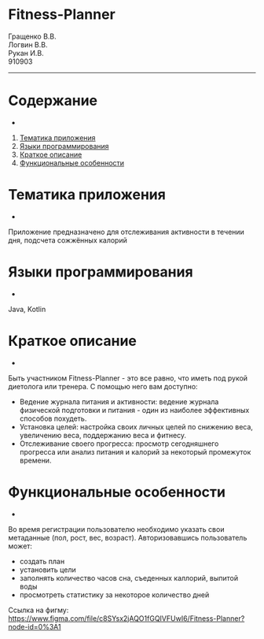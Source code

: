 # Fitness-Planner
Гращенко В.В. <br>
Логвин В.В. <br>
Рукан И.В. <br>
910903

---
# Содержание
-
1. [Тематика приложения](#Тематика-приложения)
2. [Языки программирования](#Языки-программирования)
3. [Краткое описание](#Краткое-описание)
4. [Функциональные особенности](#Функциональные-особенности)
# Тематика приложения
-
Приложение предназначено для отслеживания активности в течении дня, подсчета сожжённых калорий 
# Языки программирования
-
Java, Kotlin
# Краткое описание
-
Быть участником Fitness-Planner - это все равно, что иметь под рукой диетолога или тренера. С помощью него вам доступно:

+ Ведение журнала питания и активности: ведение журнала физической подготовки и питания - один из наиболее эффективных способов похудеть.
+ Установка целей: настройка своих личных целей по снижению веса, увеличению веса, поддержанию веса и фитнесу.
+ Отслеживание своего прогресса: просмотр сегодняшнего прогресса или анализ питания и калорий за некоторый промежуток времени.

# Функциональные особенности
-
Во время регистрации пользователю необходимо указать свои метаданные (пол, рост, вес, возраст).
Авторизовавшись пользователь может:
- создать план
- установить цели
- заполнять количество часов сна, съеденных каллорий, выпитой воды
- просмотреть статистику за некоторое количество дней

Ссылка на фигму: https://www.figma.com/file/c8SYsx2jAQO1fGQIVFUwI6/Fitness-Planner?node-id=0%3A1
